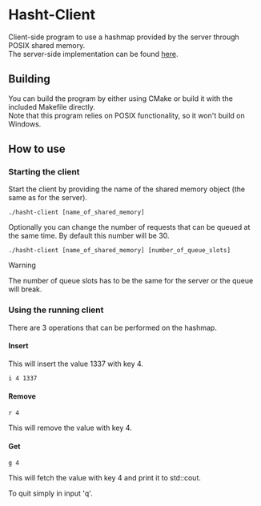 # Hasht-Client

Client-side program to use a hashmap provided by the server through POSIX shared memory.<br>
The server-side implementation can be found [here](https://github.com/corvulpex/hasht-server).

## Building 

You can build the program by either using CMake or build it with the included Makefile directly.<br>
Note that this program relies on POSIX functionality, so it won't build on Windows.

## How to use

### Starting the client

Start the client by providing the name of the shared memory object (the same as for the server).
```
./hasht-client [name_of_shared_memory]
```

Optionally you can change the number of requests that can be queued at the same time. By default this number will be 30.
```
./hasht-client [name_of_shared_memory] [number_of_queue_slots]
```
> [!WARNING]
> The number of queue slots has to be the same for the server or the queue will break.

### Using the running client

There are 3 operations that can be performed on the hashmap.

#### Insert

This will insert the value 1337 with key 4.
```
i 4 1337
```

#### Remove 
```
r 4 
```
This will remove the value with key 4.

#### Get
```
g 4 
```
This will fetch the value with key 4 and print it to std::cout.


To quit simply in input 'q'.

